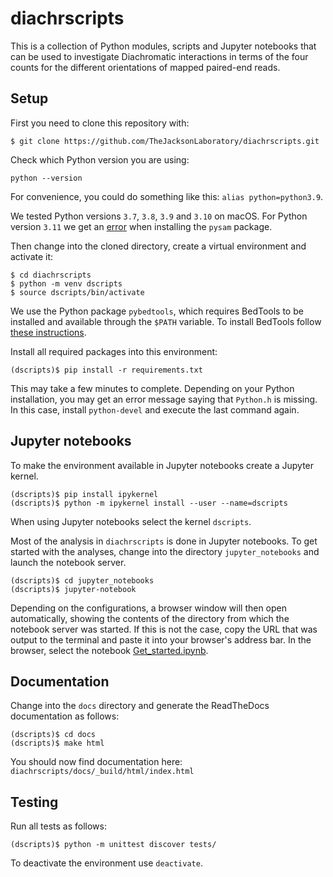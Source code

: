 # diachrscripts

This is a collection of Python modules, scripts and Jupyter notebooks that can be used to investigate
Diachromatic interactions in terms of the four counts for the different orientations of mapped paired-end reads.

## Setup

First you need to clone this repository with:
```
$ git clone https://github.com/TheJacksonLaboratory/diachrscripts.git
```

Check which Python version you are using:
```
python --version
```
For convenience, you could do something like this: `alias python=python3.9`.

We tested Python versions `3.7`, `3.8`, `3.9` and `3.10` on macOS.
For Python version `3.11` we get an 
[error](https://github.com/pysam-developers/pysam/issues/1154)
when installing the `pysam` package.


Then change into the cloned directory, create a virtual environment and activate it:
```
$ cd diachrscripts
$ python -m venv dscripts
$ source dscripts/bin/activate
```
We use the Python package `pybedtools`,
which requires BedTools to be installed and available through the `$PATH` variable. 
To install BedTools follow
[these instructions](https://bedtools.readthedocs.io/en/latest/content/installation.html).

Install all required packages into this environment:
```
(dscripts)$ pip install -r requirements.txt
```
This may take a few minutes to complete.
Depending on your Python installation,
you may get an error message saying that `Python.h` is missing.
In this case, install `python-devel` and execute the last command again.

## Jupyter notebooks

To make the environment available in Jupyter notebooks create a Jupyter kernel.
```
(dscripts)$ pip install ipykernel
(dscripts)$ python -m ipykernel install --user --name=dscripts
```
When using Jupyter notebooks select the kernel `dscripts`.

Most of the analysis in `diachrscripts` is done in Jupyter notebooks.
To get started with the analyses, change into the directory `jupyter_notebooks` and launch the notebook server.
```
(dscripts)$ cd jupyter_notebooks
(dscripts)$ jupyter-notebook
```
Depending on the configurations, a browser window will then open automatically,
showing the contents of the directory from which the notebook server was started.
If this is not the case, copy the URL that was output to the terminal and paste it into your browser's address bar.
In the browser, select the notebook
[Get_started.ipynb](jupyter_notebooks/Get_started.ipynb).

## Documentation

Change into the `docs` directory and generate
the ReadTheDocs documentation as follows:
```
(dscripts)$ cd docs
(dscripts)$ make html
```
You should now find documentation here: `diachrscripts/docs/_build/html/index.html`

## Testing

Run all tests as follows:
```
(dscripts)$ python -m unittest discover tests/
```
To deactivate the environment use `deactivate`.
